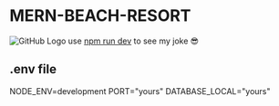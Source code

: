 # MERN-BEACH-RESORT
![GitHub Logo](/uploads/logo.png)
use [npm run dev](https://) to see my joke :sunglasses: 
## .env file
NODE_ENV=development
PORT="yours"
DATABASE_LOCAL="yours"
